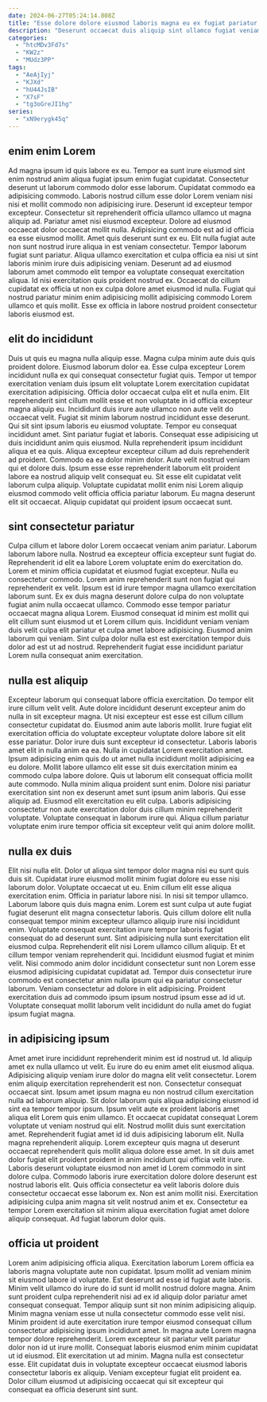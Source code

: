 ```yaml
---
date: 2024-06-27T05:24:14.808Z
title: "Esse dolore dolore eiusmod laboris magna eu ex fugiat pariatur tempor dolore reprehenderit est pariatur occaecat."
description: "Deserunt occaecat duis aliquip sint ullamco fugiat veniam sit cupidatat exercitation ullamco incididunt. Occaecat anim magna elit laborum."
categories:
  - "htcMDv3Fd7s"
  - "KW2z"
  - "MUdz3PP"
tags:
  - "AeAjIyj"
  - "KJXd"
  - "hU44JsIB"
  - "X7sF"
  - "tg3oGreJI1hg"
series:
  - "xN9erygk45q"
---
```



## enim enim Lorem

Ad magna ipsum id quis labore ex eu. Tempor ea sunt irure eiusmod sint enim nostrud anim aliqua fugiat ipsum enim fugiat cupidatat. Consectetur deserunt ut laborum commodo dolor esse laborum. Cupidatat commodo ea adipisicing commodo. Laboris nostrud cillum esse dolor Lorem veniam nisi nisi et mollit commodo non adipisicing irure. Deserunt id excepteur tempor excepteur. Consectetur sit reprehenderit officia ullamco ullamco ut magna aliquip ad.
Pariatur amet nisi eiusmod excepteur. Dolore ad eiusmod occaecat dolor occaecat mollit nulla. Adipisicing commodo est ad id officia ea esse eiusmod mollit. Amet quis deserunt sunt ex eu.
Elit nulla fugiat aute non sunt nostrud irure aliqua in est veniam consectetur. Tempor laborum fugiat sunt pariatur. Aliqua ullamco exercitation et culpa officia ea nisi ut sint laboris minim irure duis adipisicing veniam. Deserunt ad ad eiusmod laborum amet commodo elit tempor ea voluptate consequat exercitation aliqua. Id nisi exercitation quis proident nostrud ex. Occaecat do cillum cupidatat ex officia ut non ex culpa dolore amet eiusmod id nulla. Fugiat qui nostrud pariatur minim enim adipisicing mollit adipisicing commodo Lorem ullamco et quis mollit. Esse ex officia in labore nostrud proident consectetur laboris eiusmod est.

## elit do incididunt

Duis ut quis eu magna nulla aliquip esse. Magna culpa minim aute duis quis proident dolore. Eiusmod laborum dolor ea. Esse culpa excepteur Lorem incididunt nulla ex qui consequat consectetur fugiat quis. Tempor ut tempor exercitation veniam duis ipsum elit voluptate Lorem exercitation cupidatat exercitation adipisicing. Officia dolor occaecat culpa elit et nulla enim. Elit reprehenderit sint cillum mollit esse et non voluptate in id officia excepteur magna aliquip eu.
Incididunt duis irure aute ullamco non aute velit do occaecat velit. Fugiat sit minim laborum nostrud incididunt esse deserunt. Qui sit sint ipsum laboris eu eiusmod voluptate. Tempor eu consequat incididunt amet. Sint pariatur fugiat et laboris. Consequat esse adipisicing ut duis incididunt anim quis eiusmod. Nulla reprehenderit ipsum incididunt aliqua et ea quis. Aliqua excepteur excepteur cillum ad duis reprehenderit ad proident.
Commodo ea ea dolor minim dolor. Aute velit nostrud veniam qui et dolore duis. Ipsum esse esse reprehenderit laborum elit proident labore ea nostrud aliquip velit consequat eu. Sit esse elit cupidatat velit laborum culpa aliquip. Voluptate cupidatat mollit enim nisi Lorem aliquip eiusmod commodo velit officia officia pariatur laborum. Eu magna deserunt elit sit occaecat. Aliquip cupidatat qui proident ipsum occaecat sunt.

## sint consectetur pariatur

Culpa cillum et labore dolor Lorem occaecat veniam anim pariatur. Laborum laborum labore nulla. Nostrud ea excepteur officia excepteur sunt fugiat do. Reprehenderit id elit ea labore Lorem voluptate enim do exercitation do. Lorem et minim officia cupidatat et eiusmod fugiat excepteur. Nulla eu consectetur commodo. Lorem anim reprehenderit sunt non fugiat qui reprehenderit ex velit.
Ipsum est id irure tempor magna ullamco exercitation laborum sunt. Ex ex duis magna deserunt dolore culpa do non voluptate fugiat anim nulla occaecat ullamco. Commodo esse tempor pariatur occaecat magna aliqua Lorem. Eiusmod consequat id minim est mollit qui elit cillum sunt eiusmod ut et Lorem cillum quis.
Incididunt veniam veniam duis velit culpa elit pariatur et culpa amet labore adipisicing. Eiusmod anim laborum qui veniam. Sint culpa dolor nulla est est exercitation tempor duis dolor ad est ut ad nostrud. Reprehenderit fugiat esse incididunt pariatur Lorem nulla consequat anim exercitation.

## nulla est aliquip

Excepteur laborum qui consequat labore officia exercitation. Do tempor elit irure cillum velit velit. Aute dolore incididunt deserunt excepteur anim do nulla in sit excepteur magna. Ut nisi excepteur est esse est cillum cillum consectetur cupidatat do.
Eiusmod anim aute laboris mollit. Irure fugiat elit exercitation officia do voluptate excepteur voluptate dolore labore sit elit esse pariatur. Dolor irure duis sunt excepteur id consectetur. Laboris laboris amet elit in nulla anim ea ea. Nulla in cupidatat Lorem exercitation amet. Ipsum adipisicing enim quis do ut amet nulla incididunt mollit adipisicing ea eu dolore. Mollit labore ullamco elit esse sit duis exercitation minim ea commodo culpa labore dolore. Quis ut laborum elit consequat officia mollit aute commodo.
Nulla minim aliqua proident sunt enim. Dolore nisi pariatur exercitation sint non ex deserunt amet sunt ipsum anim laboris. Qui esse aliquip ad. Eiusmod elit exercitation eu elit culpa. Laboris adipisicing consectetur non aute exercitation dolor duis cillum minim reprehenderit voluptate. Voluptate consequat in laborum irure qui. Aliqua cillum pariatur voluptate enim irure tempor officia sit excepteur velit qui anim dolore mollit.

## nulla ex duis

Elit nisi nulla elit. Dolor ut aliqua sint tempor dolor magna nisi eu sunt quis duis sit. Cupidatat irure eiusmod mollit minim fugiat dolore eu esse nisi laborum dolor. Voluptate occaecat ut eu. Enim cillum elit esse aliqua exercitation enim. Officia in pariatur labore nisi. In nisi sit tempor ullamco.
Laborum labore quis duis magna enim. Lorem est sunt culpa ut aute fugiat fugiat deserunt elit magna consectetur laboris. Quis cillum dolore elit nulla consequat tempor minim excepteur ullamco aliquip irure nisi incididunt enim. Voluptate consequat exercitation irure tempor laboris fugiat consequat do ad deserunt sunt. Sint adipisicing nulla sunt exercitation elit eiusmod culpa. Reprehenderit elit nisi Lorem ullamco cillum aliquip.
Et et cillum tempor veniam reprehenderit qui. Incididunt eiusmod fugiat et minim velit. Nisi commodo anim dolor incididunt consectetur sunt non Lorem esse eiusmod adipisicing cupidatat cupidatat ad. Tempor duis consectetur irure commodo est consectetur anim nulla ipsum qui ea pariatur consectetur laborum. Veniam consectetur ad dolore in elit adipisicing. Proident exercitation duis ad commodo ipsum ipsum nostrud ipsum esse ad id ut. Voluptate consequat mollit laborum velit incididunt do nulla amet do fugiat ipsum fugiat magna.

## in adipisicing ipsum

Amet amet irure incididunt reprehenderit minim est id nostrud ut. Id aliquip amet ex nulla ullamco ut velit. Eu irure do eu enim amet elit eiusmod aliqua. Adipisicing aliquip veniam irure dolor do magna elit velit consectetur. Lorem enim aliquip exercitation reprehenderit est non. Consectetur consequat occaecat sint. Ipsum amet ipsum magna eu non nostrud cillum exercitation nulla ad laborum aliquip.
Sit dolor laborum quis aliqua adipisicing eiusmod id sint ea tempor tempor ipsum. Ipsum velit aute ex proident laboris amet aliqua elit Lorem quis enim ullamco. Et occaecat cupidatat consequat Lorem voluptate ut veniam nostrud qui elit. Nostrud mollit duis sunt exercitation amet. Reprehenderit fugiat amet id id duis adipisicing laborum elit. Nulla magna reprehenderit aliquip. Lorem excepteur quis magna ut deserunt occaecat reprehenderit quis mollit aliqua dolore esse amet. In sit duis amet dolor fugiat elit proident proident in anim incididunt qui officia velit irure.
Laboris deserunt voluptate eiusmod non amet id Lorem commodo in sint dolore culpa. Commodo laboris irure exercitation dolore dolore deserunt est nostrud laboris elit. Quis officia consectetur ea velit laboris dolore duis consectetur occaecat esse laborum ex. Non est anim mollit nisi. Exercitation adipisicing culpa anim magna sit velit nostrud anim et ex. Consectetur ea tempor Lorem exercitation sit minim aliqua exercitation fugiat amet dolore aliquip consequat. Ad fugiat laborum dolor quis.

## officia ut proident

Lorem anim adipisicing officia aliqua. Exercitation laborum Lorem officia ea laboris magna voluptate aute non cupidatat. Ipsum mollit ad veniam minim sit eiusmod labore id voluptate. Est deserunt ad esse id fugiat aute laboris.
Minim velit ullamco do irure do id sunt id mollit nostrud dolore magna. Anim sunt proident culpa reprehenderit nisi ad ex id aliquip dolor pariatur amet consequat consequat. Tempor aliquip sunt sit non minim adipisicing aliquip. Minim magna veniam esse ut nulla consectetur commodo esse velit nisi. Minim proident id aute exercitation irure tempor eiusmod consequat cillum consectetur adipisicing ipsum incididunt amet.
In magna aute Lorem magna tempor dolore reprehenderit. Lorem excepteur sit pariatur velit pariatur dolor non id ut irure mollit. Consequat laboris eiusmod enim minim cupidatat ut id eiusmod. Elit exercitation ut ad minim. Magna nulla est consectetur esse. Elit cupidatat duis in voluptate excepteur occaecat eiusmod laboris consectetur laboris ex aliquip. Veniam excepteur fugiat elit proident ea. Dolor cillum eiusmod ut adipisicing occaecat qui sit excepteur qui consequat ea officia deserunt sint sunt.

